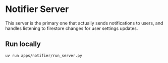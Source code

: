 # Notifier Server

This server is the primary one that actually sends notifications to users, and handles listening to firestore changes
for user settings updates.

## Run locally
`uv run apps/notifier/run_server.py`